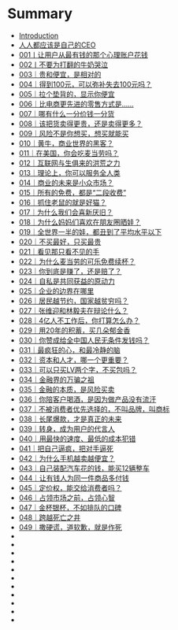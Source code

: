 # Summary

- [Introduction](README.md)
- [人人都应该是自己的CEO](000.md)
- [001丨让用户从最有钱的那个心理账户花钱](001.md)
- [002丨不要为打翻的牛奶哭泣](002.md)
- [003｜贵和便宜，是相对的](003.md)
- [004｜得到100元，可以弥补失去100元吗？](004.md)
- [005｜拉个垫背的，显示你便宜](005.md)
- [006｜比电商更先进的零售方式是……](006.md)
- [007｜哪有什么一分价钱一分货](007.md)
- [008｜该把货卖得更贵，还是卖得更多？](008.md)
- [009｜风险不是你想买，想买就能买](009.md)
- [010｜黄牛，商业世界的黑客？](010.md)
- [011｜在美国，你会吃麦当劳吗？](011.md)
- [012｜互联网与生俱来的洪荒之力](012.md)
- [013｜理论上，你可以服务全人类](013.md)
- [014｜商业的未来是小众市场？](014.md)
- [015｜所有的免费，都是“二段收费”](015.md)
- [016｜抓住老鼠的就是好猫？](016.md)
- [017｜为什么我们会喜新厌旧？](017.md)
- [018｜为什么妈妈们喜欢在朋友圈晒娃？](018.md)
- [019｜全世界一半的娃，都丑到了平均水平以下](019.md)
- [020｜不买最好，只买最贵](020.md)
- [021｜看见那只看不见的手](021.md)
- [022｜为什么麦当劳的可乐免费续杯？](022..md)
- [023｜你到底是赚了，还是赔了？](023.md)
- [024｜自私是共同获益的原动力](024.md)
- [025｜企业的边界在哪里](025.md)
- [026｜居民越节约，国家越贫穷吗？](026.md)
- [027｜张维迎和林毅夫在辩论什么？](027.md)
- [028｜4亿人不工作后，你打算怎么办？](028.md)
- [029｜用20年的积蓄，买几朵郁金香](029.md)
- [030｜你赞成给全中国人民无条件发钱吗？](030.md)
- [031｜最疯狂的心，和最冷静的脑](031.md)
- [032｜资本和人才，哪一个更重要？](032.md)
- [033｜可以只买LV两个字，不买包吗？](033.md)
- [034｜金融界的万骗之祖](034.md)
- [035｜金融的本质，是风险买卖](035.md)
- [036｜你陪客户喝酒，是因为做产品没有流汗](036.md)
- [037｜不被消费者优先选择的，不叫品牌，叫商标](037.md)
- [038｜长尾爆款，才是真正的未来](038.md)
- [039｜转身，成为用户的代言人](039.md)
- [040｜用最快的速度、最低的成本犯错](040.md)
- [041｜把自己逼疯，把对手逼死](041.md)
- [042｜为什么手机越卖越便宜？](042.md)
- [043｜自己装配汽车花的钱，能买12辆整车](043.md)
- [044｜让有钱人为同一件商品多付钱](044.md)
- [045｜定价权，能交给消费者吗？](045.md)
- [046｜占领市场之前，占领心智](046.md)
- [047｜金杯银杯，不如排队的口碑](047.md)
- [ 048｜跨越死亡之井](048.md)
- [049｜撒硬谎，道软歉，就是作死](049.md)
- []()
- []()
- []()
- []()
- []()
- []()
- []()
- []()
- []()
- []()
- 
